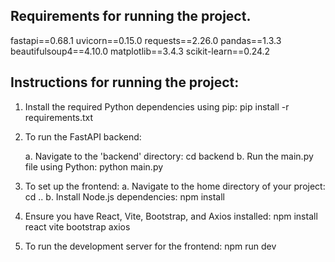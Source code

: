## Requirements for running the project.
fastapi==0.68.1
uvicorn==0.15.0
requests==2.26.0
pandas==1.3.3
beautifulsoup4==4.10.0
matplotlib==3.4.3
scikit-learn==0.24.2

## Instructions for running the project:
1. Install the required Python dependencies using pip:
    pip install -r requirements.txt
2. To run the FastAPI backend:
    
    a. Navigate to the 'backend' directory:
     cd backend
     b. Run the main.py file using Python:
       python main.py

 3. To set up the frontend:
    a. Navigate to the home directory of your project:
       cd ..
    b. Install Node.js dependencies:
       npm install

 4. Ensure you have React, Vite, Bootstrap, and Axios installed:
    npm install react vite bootstrap axios

 5. To run the development server for the frontend:
    npm run dev
